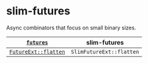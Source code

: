 # slim-futures

Async combinators that focus on small binary sizes.

| [`futures`]            | slim-futures             |
| ---------------------- | ------------------------ |
| [`FutureExt::flatten`] | `SlimFutureExt::flatten` |

[`futures`]: https://docs.rs/futures/latest/futures/
[`FutureExt::flatten`]: https://docs.rs/futures/latest/futures/future/trait.FutureExt.html#method.flatten
